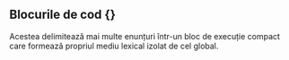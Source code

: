 ## Blocurile de cod {}

Acestea delimitează mai multe enunțuri într-un bloc de execuție compact care formează propriul mediu lexical izolat de cel global.
